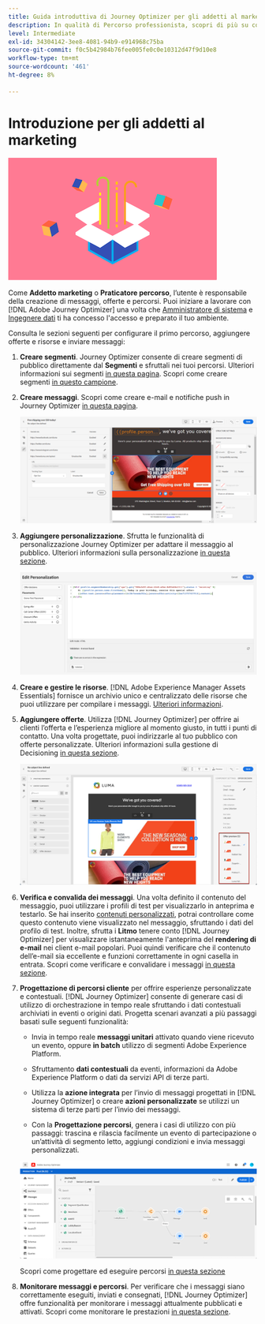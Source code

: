 ```yaml
---
title: Guida introduttiva di Journey Optimizer per gli addetti al marketing
description: In qualità di Percorso professionista, scopri di più su come lavorare con Journey Optimizer
level: Intermediate
exl-id: 34304142-3ee8-4081-94b9-e914968c75ba
source-git-commit: f0c5b42984b76fee005fe0c0e10312d47f9d10e8
workflow-type: tm+mt
source-wordcount: '461'
ht-degree: 8%

---
```


# Introduzione per gli addetti al marketing

![esperto marketing](assets/do-not-localize/user-3.png)

Come **Addetto marketing** o **Praticatore percorso**, l’utente è responsabile della creazione di messaggi, offerte e percorsi. Puoi iniziare a lavorare con [!DNL Adobe Journey Optimizer] una volta che [Amministratore di sistema](administrator.md) e [Ingegnere dati](data-engineer.md) ti ha concesso l&#39;accesso e preparato il tuo ambiente.

Consulta le sezioni seguenti per configurare il primo percorso, aggiungere offerte e risorse e inviare messaggi:

1. **Creare segmenti**. Journey Optimizer consente di creare segmenti di pubblico direttamente dal **Segmenti** e sfruttali nei tuoi percorsi.  Ulteriori informazioni sui segmenti [in questa pagina](../segment/about-segments.md). Scopri come creare segmenti [in questo campione](../segment/creating-a-segment.md).

1. **Creare messaggi**. Scopri come creare e-mail e notifiche push in Journey Optimizer [in questa pagina](../create-message.md).

   ![](../assets/email_designer_7.png)

1. **Aggiungere personalizzazione**. Sfrutta le funzionalità di personalizzazione Journey Optimizer per adattare il messaggio al pubblico. Ulteriori informazioni sulla personalizzazione [in questa sezione](../personalization/personalize.md).

   ![](../personalization/assets/perso_ee2.png)

1. **Creare e gestire le risorse**. [!DNL Adobe Experience Manager Assets Essentials] fornisce un archivio unico e centralizzato delle risorse che puoi utilizzare per compilare i messaggi. [Ulteriori informazioni](../assets-essentials.md).

1. **Aggiungere offerte**. Utilizza [!DNL Journey Optimizer] per offrire ai clienti l’offerta e l’esperienza migliore al momento giusto, in tutti i punti di contatto. Una volta progettate, puoi indirizzarle al tuo pubblico con offerte personalizzate. Ulteriori informazioni sulla gestione di Decisioning [in questa sezione](../../using/offers/get-started/starting-offer-decisioning.md).

   ![](../assets/offers-e2e-offers-displayed.png)

1. **Verifica e convalida dei messaggi**. Una volta definito il contenuto del messaggio, puoi utilizzare i profili di test per visualizzarlo in anteprima e testarlo. Se hai inserito [contenuti personalizzati](../personalization/personalize.md), potrai controllare come questo contenuto viene visualizzato nel messaggio, sfruttando i dati del profilo di test. Inoltre, sfrutta i **Litmo** tenere conto [!DNL Journey Optimizer] per visualizzare istantaneamente l&#39;anteprima del **rendering di e-mail** nei client e-mail popolari. Puoi quindi verificare che il contenuto dell’e-mail sia eccellente e funzioni correttamente in ogni casella in entrata. Scopri come verificare e convalidare i messaggi [in questa sezione](../preview.md).

1. **Progettazione di percorsi cliente** per offrire esperienze personalizzate e contestuali. [!DNL Journey Optimizer] consente di generare casi di utilizzo di orchestrazione in tempo reale sfruttando i dati contestuali archiviati in eventi o origini dati. Progetta scenari avanzati a più passaggi basati sulle seguenti funzionalità:

   * Invia in tempo reale **messaggi unitari** attivato quando viene ricevuto un evento, oppure **in batch** utilizzo di segmenti Adobe Experience Platform.

   * Sfruttamento **dati contestuali** da eventi, informazioni da Adobe Experience Platform o dati da servizi API di terze parti.

   * Utilizza la **azione integrata** per l’invio di messaggi progettati in [!DNL Journey Optimizer] o creare **azioni personalizzate** se utilizzi un sistema di terze parti per l’invio dei messaggi.

   * Con la **Progettazione percorsi**, genera i casi di utilizzo con più passaggi: trascina e rilascia facilmente un evento di partecipazione o un’attività di segmento letto, aggiungi condizioni e invia messaggi personalizzati.

   ![](../assets/copy-paste3.png)

   Scopri come progettare ed eseguire percorsi [in questa sezione](../building-journeys/journey-gs.md)

1. **Monitorare messaggi e percorsi**. Per verificare che i messaggi siano correttamente eseguiti, inviati e consegnati, [!DNL Journey Optimizer] offre funzionalità per monitorare i messaggi attualmente pubblicati e attivati. Scopri come monitorare le prestazioni [in questa sezione](../message-monitoring.md).
